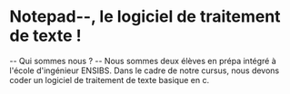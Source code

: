 # Notepad--, le logiciel de traitement de texte !

-- Qui sommes nous ? --
  Nous sommes deux élèves en prépa intégré à l'école d'ingénieur ENSIBS.
  Dans le cadre de notre cursus, nous devons coder un logiciel de traitement de texte basique en c.
